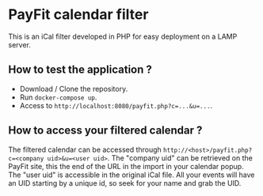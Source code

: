 # PayFit calendar filter

This is an iCal filter developed in PHP for easy deployment on a LAMP server.

## How to test the application ?

* Download / Clone the repository.
* Run `docker-compose up`.
* Access to `http://localhost:8080/payfit.php?c=...&u=...`.

## How to access your filtered calendar ?

The filtered calendar can be accessed through `http://<host>/payfit.php?c=<company uid>&u=<user uid>`.
The "company uid" can be retrieved on the PayFit site, this the end of the URL in the import in your calendar popup.
The "user uid" is accessible in the original iCal file. All your events will have an UID starting by a unique id, so seek for your name and grab the UID.

